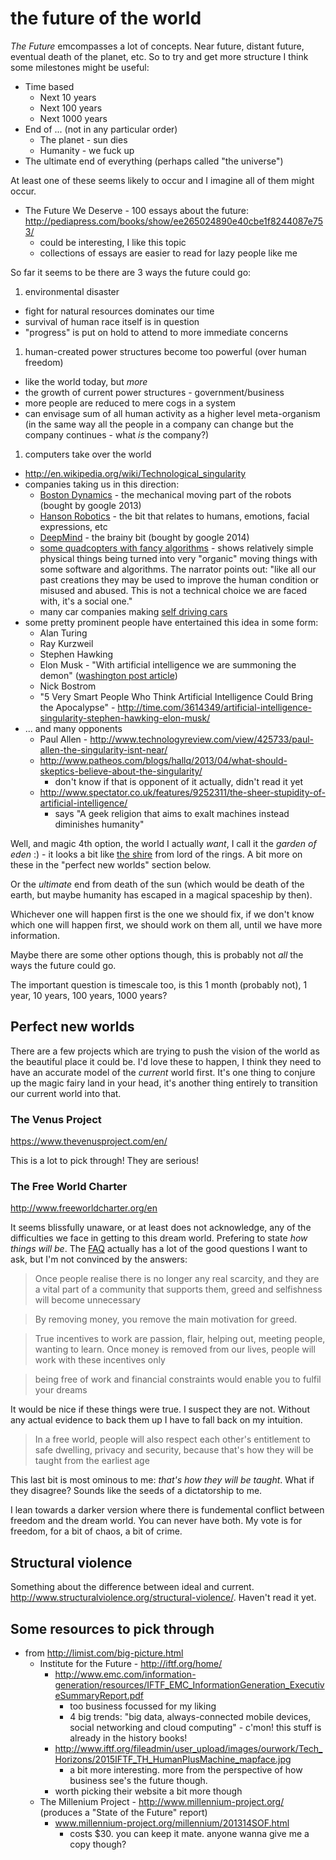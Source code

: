 # the future of the world

*The Future* emcompasses a lot of concepts. Near future, distant future, eventual death of the planet, etc. So to try and get more structure I think some milestones might be useful:

* Time based
  * Next 10 years
  * Next 100 years
  * Next 1000 years
* End of ... (not in any particular order)
  * The planet - sun dies
  * Humanity - we fuck up
* The ultimate end of everything (perhaps called "the universe")

At least one of these seems likely to occur and I imagine all of them might occur.

* The Future We Deserve - 100 essays about the future: http://pediapress.com/books/show/ee265024890e40cbe1f8244087e753/
  * could be interesting, I like this topic
  * collections of essays are easier to read for lazy people like me

So far it seems to be there are 3 ways the future could go:

1. environmental disaster
  * fight for natural resources dominates our time
  * survival of human race itself is in question
  * "progress" is put on hold to attend to more immediate concerns
1. human-created power structures become too powerful (over human freedom)
  * like the world today, but *more*
  * the growth of current power structures - government/business
  * more people are reduced to mere cogs in a system
  * can envisage sum of all human activity as a higher level meta-organism (in the same way all the people in a company can change but the company continues - what *is* the company?)
1. computers take over the world
  * http://en.wikipedia.org/wiki/Technological_singularity
  * companies taking us in this direction:
    * [Boston Dynamics](http://www.bostondynamics.com/) - the mechanical moving part of the robots (bought by google 2013)
    * [Hanson Robotics](http://www.hansonrobotics.com/) - the bit that relates to humans, emotions, facial expressions, etc
    * [DeepMind](http://deepmind.com/) - the brainy bit (bought by google 2014)
    * [some quadcopters with fancy algorithms](https://www.youtube.com/watch?v=w2itwFJCgFQ) - shows relatively simple physical things being turned into very "organic" moving things with some software and algorithms. The narrator points out: "like all our past creations they may be used to improve the human condition or misused and abused. This is not a technical choice we are faced with, it's a social one."
    * many car companies making [self driving cars](http://en.wikipedia.org/wiki/Autonomous_car)
  * some pretty prominent people have entertained this idea in some form:
    * Alan Turing
    * Ray Kurzweil
    * Stephen Hawking
    * Elon Musk - "With artificial intelligence we are summoning the demon" ([washington post article](http://www.washingtonpost.com/blogs/innovations/wp/2014/10/24/elon-musk-with-artificial-intelligence-we-are-summoning-the-demon/))
    * Nick Bostrom
    * "5 Very Smart People Who Think Artificial Intelligence Could Bring the Apocalypse" - http://time.com/3614349/artificial-intelligence-singularity-stephen-hawking-elon-musk/
  * ... and many opponents
    * Paul Allen - http://www.technologyreview.com/view/425733/paul-allen-the-singularity-isnt-near/
    * http://www.patheos.com/blogs/hallq/2013/04/what-should-skeptics-believe-about-the-singularity/
      * don't know if that is opponent of it actually, didn't read it yet
    * http://www.spectator.co.uk/features/9252311/the-sheer-stupidity-of-artificial-intelligence/
      * says "A geek religion that aims to exalt machines instead diminishes humanity"

Well, and magic 4th option, the world I actually *want*, I call it the *garden of eden* :) - it looks a bit like [the shire](http://www.travelphotoadventures.com/wp-content/uploads/2012/12/Hobbiton-in-New-Zealand-by-Michael-Matti.jpg) from lord of the rings. A bit more on these in the "perfect new worlds" section below.

Or the *ultimate* end from death of the sun (which would be death of the earth, but maybe humanity has escaped in a magical spaceship by then).

Whichever one will happen first is the one we should fix, if we don't know which one will happen first, we should work on them all, until we have more information.

Maybe there are some other options though, this is probably not *all* the ways the future could go.

The important question is timescale too, is this 1 month (probably not), 1 year, 10 years, 100 years, 1000 years?

## Perfect new worlds

There are a few projects which are trying to push the vision of the world as the beautiful place it could be. I'd love these to happen, I think they need to have an accurate model of the *current* world first. It's one thing to conjure up the magic fairy land in your head, it's another thing entirely to transition our current world into that.

### The Venus Project

https://www.thevenusproject.com/en/

This is a lot to pick through! They are serious!

### The Free World Charter

http://www.freeworldcharter.org/en

It seems blissfully unaware, or at least does not acknowledge, any of the difficulties we face in getting to this dream world. Prefering to state *how things will be*. The [FAQ](http://www.freeworldcharter.org/en/faqs) actually has a lot of the good questions I want to ask, but I'm not convinced by the answers:

> Once people realise there is no longer any real scarcity, and they are a vital part of a community that supports them, greed and selfishness will become unnecessary

> By removing money, you remove the main motivation for greed.

> True incentives to work are passion, flair, helping out, meeting people, wanting to learn. Once money is removed from our lives, people will work with these incentives only

> being free of work and financial constraints would enable you to fulfil your dreams

It would be nice if these things were true. I suspect they are not. Without any actual evidence to back them up I have to fall back on my intuition.

> In a free world, people will also respect each other's entitlement to safe dwelling, privacy and security, because that's how they will be taught from the earliest age

This last bit is most ominous to me: *that's how they will be taught*. What if they disagree? Sounds like the seeds of a dictatorship to me.

I lean towards a darker version where there is fundemental conflict between freedom and the dream world. You can never have both. My vote is for freedom, for a bit of chaos, a bit of crime.

## Structural violence

Something about the difference between ideal and current. http://www.structuralviolence.org/structural-violence/. Haven't read it yet.

## Some resources to pick through

* from http://limist.com/big-picture.html
  * Institute for the Future - http://iftf.org/home/
    * http://www.emc.com/information-generation/resources/IFTF_EMC_InformationGeneration_ExecutiveSummaryReport.pdf
      * too business focussed for my liking
      * 4 big trends: "big data, always-connected mobile devices, social networking and cloud computing" - c'mon! this stuff is already in the history books!
    * http://www.iftf.org/fileadmin/user_upload/images/ourwork/Tech_Horizons/2015IFTF_TH_HumanPlusMachine_mapface.jpg
      * a bit more interesting. more from the perspective of how business see's the future though.
    * worth picking their website a bit more though
  * The Millenium Project - http://www.millennium-project.org/ (produces a "State of the Future" report)
    * www.millennium-project.org/millennium/201314SOF.html
      * costs $30. you can keep it mate. anyone wanna give me a copy though?
